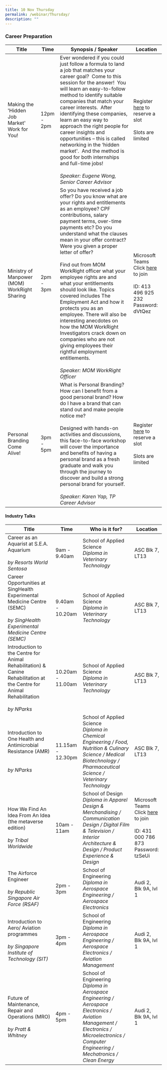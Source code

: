 ```yaml
---
title: 10 Nov Thursday
permalink: /webinar/Thursday/
description: ""
---
```

### Career Preparation

| **Title** | **Time** | **Synopsis / Speaker** | **Location** |
| - | - | - | - |
| Making the 'Hidden Job Market' Work for You! | 12pm - 2pm | Ever wondered if you could just follow a formula to land a job that matches your career goal?  Come to this session for the answer!  You will learn an easy-to-follow method to identify suitable companies that match your career interests.  After identifying these companies, learn an easy way to approach the right people for career insights and opportunities – this is called networking in the ‘hidden market'.  And the method is good for both internships and full-time jobs! <br/><br/> *Speaker: Eugene Wong, Senior Career Advisor* | Register [here](https://form.gov.sg/6347bdebe5a46a00126a9c19) to reserve a slot <br/> <br/> Slots are limited |  
| Ministry of Manpower (MOM) WorkRight Sharing  | 2pm - 3pm | So you have received a job offer? Do you know what are your rights and entitlements as an employee? CPF contributions, salary payment terms, over-time payments etc? Do you understand what the clauses mean in your offer contract? Were you given a proper letter of offer? <br/> <br/> Find out from MOM WorkRight officer what your employee rights are and what your entitlements should look like. Topics covered includes The Employment Act and how it protects you as an employee. There will also be interesting anecdotes on how the MOM WorkRight Investigators crack down on companies who are not giving employees their rightful employment entitlements. <br/><br/> *Speaker: MOM WorkRight Officer* | Microsoft Teams <br/> Click [here](https://teams.microsoft.com/l/meetup-join/19%3ameeting_N2I4NGM4NzAtNTE2NC00ZjBhLTg4MjQtN2VkYWM1MTEyODkz%40thread.v2/0?context=%7b%22Tid%22%3a%220b11c524-9a1c-4e1b-84cb-6336aefc2243%22%2c%22Oid%22%3a%22452d2074-f82f-48aa-8f6f-5fdc6516caab%22%7d) to join <br/><br/> ID: 413 496 925 232 <br/> Password: <br/> dVtQez  | 
|Personal Branding Come Alive!  | 3pm - 5pm | What is Personal Branding? How can I benefit from a good personal brand? How do I have a brand that can stand out and make people notice me? <br/> <br/> Designed with hands-on activities and discussions, this face-to-face workshop will cover the importance and benefits of having a personal brand as a fresh graduate and walk you through the journey to discover and build a strong personal brand for yourself. <br/><br/> *Speaker: Karen Yap, TP Career Advisor* | Register [here](https://form.gov.sg/6347be8722675200119baf7b) to reserve a slot <br/> <br/> Slots are limited |

#### Industry Talks

| **Title** | **Time** | **Who is it for?** | **Location** | 
| - | - | - | - |
| Career as an Aquarist at S.E.A. Aquarium <br/><br/>*by Resorts World Sentosa*  | 9am - 9.40am | School of Applied Science <br/> *Diploma in Veterinary Technology* | ASC Blk 7, LT13 |
| Career Opportunities at SingHealth Experimental Medicine Centre (SEMC)  <br/><br/>*by SingHealth Experimental Medicine Centre (SEMC)*  | 9.40am - 10.20am | School of Applied Science <br/> *Diploma in Veterinary Technology* | ASC Blk 7, LT13 |
| Introduction to the Centre for Animal Rehabilitation) & Canine Rehabilitation at the Centre for Animal Rehabilitation<br/><br/>*by NParks*  | 10.20am - 11.00am | School of Applied Science <br/> *Diploma in Veterinary Technology* | ASC Blk 7, LT13 |
| Introduction to One Health and Antimicrobial Resistance (AMR)   <br/><br/>*by NParks*  | 11.15am - 12.30pm | School of Applied Science <br/> *Diploma in Chemical Engineering / Food, Nutrition & Culinary Science / Medical Biotechnology / Pharmaceutical Science / Veterinary Technology* | ASC Blk 7, LT13 |
| How We Find An Idea From An Idea (the metaverse edition) <br/><br/>*by Tribal Worldwide*  | 10am - 11am | School of Design <br/> *Diploma in Apparel Design & Merchandising / Communication Design / Digital Film & Television / Interior Architecture & Design / Product Experience & Design* | Microsoft Teams <br/> Click [here](https://teams.microsoft.com/l/meetup-join/19%3ameeting_MjlmZmY5M2UtMzRmZC00YTFhLTg3MjAtZjhiNGZiOTIyZWMw%40thread.v2/0?context=%7b%22Tid%22%3a%2225a99bf0-8e72-472a-ae50-adfbdf0df6f1%22%2c%22Oid%22%3a%22b213128b-bb09-4040-b037-88d1bfcc7ff7%22%7d) to join <br/><br/>ID: 431 000 786 873 <br/> Password: tzSeUi |
| The Airforce Engineer <br/><br/>*by Republic Singapore Air Force (RSAF)*  | 2pm - 3pm | School of Engineering <br/> *Diploma in Aerospace Engineering / Aerospace Electronics* | Audi 2, Blk 9A, lvl 1 |
|Introduction to  Aero/ Aviation programmes <br/><br/>*by Singapore Institute of Technology (SIT)*   | 3pm - 4pm | School of Engineering <br/>*Diploma in Aerospace Engineering / Aerospace Electronics / Aviation Management* | Audi 2, Blk 9A, lvl 1 |
| Future of Maintenance, Repair and Operations (MRO) <br/><br/>*by Pratt & Whitney*  | 4pm - 5pm | School of Engineering <br/>*Diploma in Aerospace Engineering / Aerospace Electronics / Aviation Management / Electronics / Microelectronics / Computer Engineering / Mechatronics / Clean Energy*| Audi 2, Blk 9A, lvl 1 |